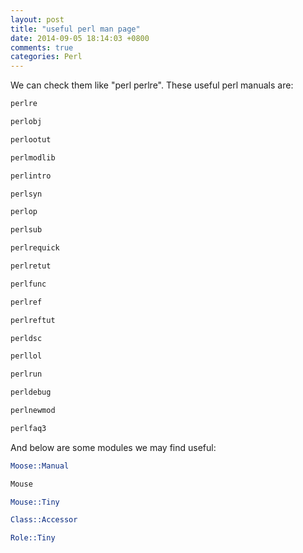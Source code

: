 ```yaml
---
layout: post
title: "useful perl man page"
date: 2014-09-05 18:14:03 +0800
comments: true
categories: Perl
---
```

We can check them like "perl perlre". These useful perl manuals are:

```pl
perlre

perlobj

perlootut

perlmodlib  

perlintro  

perlsyn   

perlop  

perlsub  

perlrequick  

perlretut  

perlfunc  

perlref  

perlreftut

perldsc   

perllol  

perlrun

perldebug  

perlnewmod    

perlfaq3

```  

And below are some modules we may find useful:  

```pl
Moose::Manual  

Mouse

Mouse::Tiny

Class::Accessor 

Role::Tiny

```